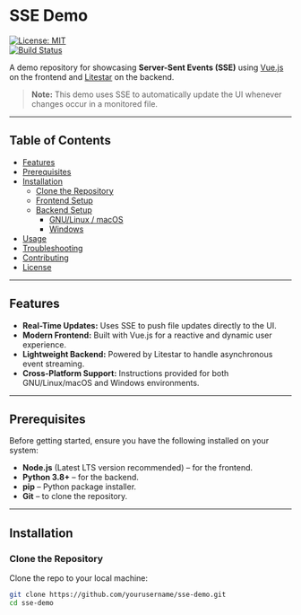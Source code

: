 # SSE Demo

[![License: MIT](https://img.shields.io/badge/License-MIT-blue.svg)](LICENSE)  
[![Build Status](https://img.shields.io/badge/build-passing-brightgreen.svg)](https://github.com/yourusername/sse-demo)

A demo repository for showcasing **Server-Sent Events (SSE)** using [Vue.js](https://vuejs.org/) on the frontend and [Litestar](https://litestar.dev/) on the backend.

> **Note:** This demo uses SSE to automatically update the UI whenever changes occur in a monitored file.

---

## Table of Contents

- [Features](#features)
- [Prerequisites](#prerequisites)
- [Installation](#installation)
  - [Clone the Repository](#clone-the-repository)
  - [Frontend Setup](#frontend-setup)
  - [Backend Setup](#backend-setup)
    - [GNU/Linux / macOS](#gnulinux--macos)
    - [Windows](#windows)
- [Usage](#usage)
- [Troubleshooting](#troubleshooting)
- [Contributing](#contributing)
- [License](#license)

---

## Features

- **Real-Time Updates:** Uses SSE to push file updates directly to the UI.
- **Modern Frontend:** Built with Vue.js for a reactive and dynamic user experience.
- **Lightweight Backend:** Powered by Litestar to handle asynchronous event streaming.
- **Cross-Platform Support:** Instructions provided for both GNU/Linux/macOS and Windows environments.

---

## Prerequisites

Before getting started, ensure you have the following installed on your system:

- **Node.js** (Latest LTS version recommended) – for the frontend.
- **Python 3.8+** – for the backend.
- **pip** – Python package installer.
- **Git** – to clone the repository.

---

## Installation

### Clone the Repository

Clone the repo to your local machine:

```bash
git clone https://github.com/yourusername/sse-demo.git
cd sse-demo
